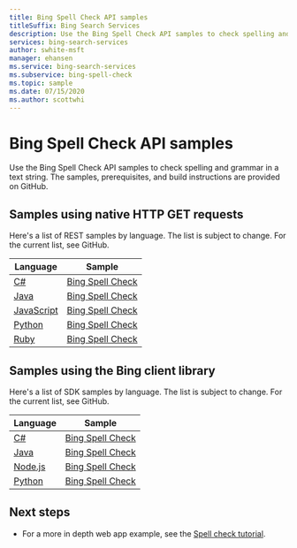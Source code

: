 ```yaml
---
title: Bing Spell Check API samples
titleSuffix: Bing Search Services
description: Use the Bing Spell Check API samples to check spelling and grammar in a text string.
services: bing-search-services
author: swhite-msft
manager: ehansen
ms.service: bing-search-services
ms.subservice: bing-spell-check
ms.topic: sample
ms.date: 07/15/2020
ms.author: scottwhi
---
```


# Bing Spell Check API samples

Use the Bing Spell Check API samples to check spelling and grammar in a text string. The samples, prerequisites, and build instructions are provided on GitHub. 

## Samples using native HTTP GET requests

Here's a list of REST samples by language. The list is subject to change. For the current list, see GitHub.

|Language|Sample
|-|-
|<a href="https://github.com/microsoft/bing-search-dotnet-samples/tree/main/rest" target="_blank">C#</a>|<a href="https://github.com/microsoft/bing-search-dotnet-samples/blob/main/rest/BingSpellCheckV7.cs" target="_blank">Bing Spell Check</a>
|<a href="https://github.com/microsoft/bing-search-java-samples/tree/main/rest" target="_blank">Java</a>|<a href="https://github.com/microsoft/bing-search-java-samples/blob/main/rest/BingSpellCheckV7.java" target="_blank">Bing Spell Check</a>
|<a href="https://github.com/microsoft/bing-search-nodejs-samples/tree/main/rest" target="_blank">JavaScript</a>|<a href="https://github.com/microsoft/bing-search-nodejs-samples/blob/main/rest/BingSpellCheckV7.js" target="_blank">Bing Spell Check</a>
|<a href="https://github.com/microsoft/bing-search-python-samples/tree/main/rest" target="_blank">Python</a>|<a href="https://github.com/microsoft/bing-search-python-samples/blob/main/rest/BingSpellCheckV7.py" target="_blank">Bing Spell Check</a>
|<a href="https://github.com/microsoft/bing-search-ruby-samples/tree/main/rest" target="_blank">Ruby</a>|<a href="https://github.com/microsoft/bing-search-ruby-samples/blob/main/rest/BingSpellCheckV7.rb" target="_blank">Bing Spell Check</a>


## Samples using the Bing client library

Here's a list of SDK samples by language. The list is subject to change. For the current list, see GitHub.

|Language|Sample
|-|-
|<a href="https://github.com/microsoft/bing-search-dotnet-samples/tree/main/rest" target="_blank">C#</a>|<a href="https://github.com/microsoft/bing-search-dotnet-samples/blob/main/rest/BingWebSearchV7.cs" target="_blank">Bing Spell Check</a>
|<a href="https://github.com/Azure-Samples/cognitive-services-java-sdk-samples" target="_blank">Java</a>|<a href="https://github.com/microsoft/bing-search-java-samples/blob/main/rest/BingWebSearchV7.java" target="_blank">Bing Spell Check</a>
|<a href="https://github.com/Azure-Samples/cognitive-services-node-sdk-samples" target="_blank">Node.js</a>|<a href="https://github.com/microsoft/bing-search-nodejs-samples/blob/main/rest/BingWebSearchV7.js" target="_blank">Bing Spell Check</a>
|<a href="https://github.com/Azure-Samples/cognitive-services-python-sdk-samples" target="_blank">Python</a>|<a href="https://github.com/microsoft/bing-search-python-samples/blob/main/rest/BingWebSearchV7.py" target="_blank">Bing Spell Check</a>


## Next steps

- For a more in depth web app example, see the [Spell check tutorial](tutorial/spellcheck.md).